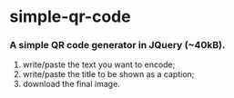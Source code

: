 # simple-qr-code
### A simple QR code generator in JQuery (~40kB).

1. write/paste the text you want to encode;
2. write/paste the title to be shown as a caption;
3. download the final image.
